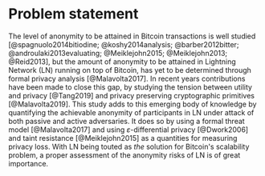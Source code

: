# Problem statement

The level of anonymity to be attained in Bitcoin transactions is well studied [@spagnuolo2014bitiodine; @koshy2014analysis; @barber2012bitter; @androulaki2013evaluating; @Meiklejohn2015; @Meiklejohn2013; @Reid2013], but the amount of anonymity to be attained in Lightning Network (LN) running on top of Bitcoin, has yet to be determined through formal privacy analysis [@Malavolta2017]. In recent years contributions have been made to close this gap, by studying the tension between utility and privacy [@Tang2019] and privacy preserving cryptographic primitives [@Malavolta2019].
This study adds to this emerging body of knowledge by quantifying the achievable anonymity of participants in LN under attack of both passive and active adversaries.
It does so by using a formal threat model [@Malavolta2017] and using $\varepsilon$-differential privacy [@Dwork2006] and taint resistance [@Meiklejohn2015] as a quantities for measuring privacy loss.
With LN being touted as *the* solution for Bitcoin's scalability problem, a proper assessment of the anonymity risks of LN is of great importance.
